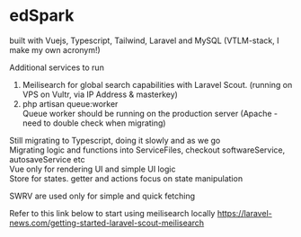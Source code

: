 # edSpark
built with Vuejs, Typescript, Tailwind, Laravel and MySQL (VTLM-stack, I make my own acronym!)

Additional services to run 
1. Meilisearch for global search capabilities with Laravel Scout. (running on VPS on Vultr, via IP Address & masterkey)
3. php artisan queue:worker <br>
Queue worker should be running on the production server (Apache - need to double check when migrating)

Still migrating to Typescript, doing it slowly and as we go <br>
Migrating logic and functions into ServiceFiles, checkout softwareService, autosaveService etc <br>
Vue only for rendering UI and simple UI logic<br>
Store for states. getter and actions focus on state manipulation <br>

SWRV are used only for simple and quick fetching <br>

Refer to this link below to start using meilisearch locally
https://laravel-news.com/getting-started-laravel-scout-meilisearch
